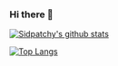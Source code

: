 ### Hi there 👋

[![Sidpatchy's github stats](https://github-readme-stats.vercel.app/api?username=Sidpatchy&theme=radical)](https://github.com/anuraghazra/github-readme-stats)

[![Top Langs](https://github-readme-stats.vercel.app/api/top-langs/?username=Sidpatchy&theme=radical)](https://github.com/anuraghazra/github-readme-stats)
